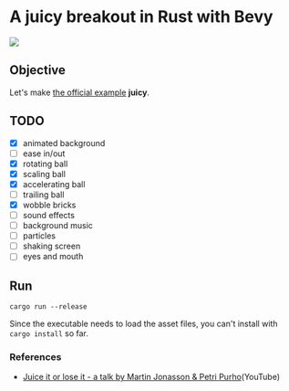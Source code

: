 # A juicy breakout in Rust with Bevy

![](https://user-images.githubusercontent.com/997855/149650058-1021deed-02af-43d3-82ed-1f644659a43c.gif)

## Objective

Let's make [the official example](https://github.com/bevyengine/bevy/blob/458cb7a9e93dab3127bb99ce7bf8cfc3af18851d/examples/game/breakout.rs) **juicy**.

## TODO

- [x] animated background
- [ ] ease in/out
- [x] rotating ball
- [x] scaling ball
- [x] accelerating ball
- [ ] trailing ball
- [x] wobble bricks
- [ ] sound effects
- [ ] background music
- [ ] particles
- [ ] shaking screen
- [ ] eyes and mouth

## Run

```
cargo run --release
```

Since the executable needs to load the asset files, you can't install with `cargo install` so far.

### References

- [Juice it or lose it - a talk by Martin Jonasson & Petri Purho](https://www.youtube.com/watch?v=Fy0aCDmgnxg)(YouTube)
